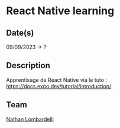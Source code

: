 # React Native learning

## Date(s)

09/09/2023 -> ?

## Description

Apprentisage de React Native via le tuto : https://docs.expo.dev/tutorial/introduction/

## Team

[Nathan Lombardelli](https://github.com/NathanLombardelli) <br>

[//]: # (## Link)
[//]: # ()
[//]: # (liens vers la [page]&#40;url&#41;)
